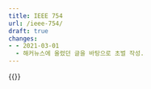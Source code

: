 ```yaml
---
title: IEEE 754
url: /ieee-754/
draft: true
changes:
- - 2021-03-01
  - 해커뉴스에 올렸던 글을 바탕으로 초벌 작성.
---
```


{{<todo>}}

